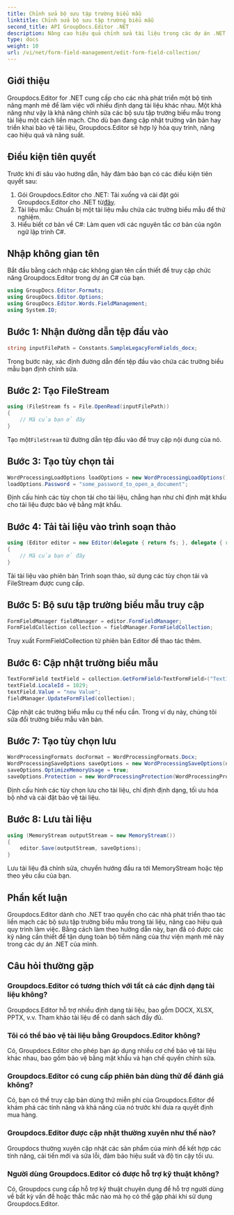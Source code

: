 ```yaml
---
title: Chỉnh sửa bộ sưu tập trường biểu mẫu
linktitle: Chỉnh sửa bộ sưu tập trường biểu mẫu
second_title: API GroupDocs.Editor .NET
description: Nâng cao hiệu quả chỉnh sửa tài liệu trong các dự án .NET với Groupdocs.Editor. Sửa đổi bộ sưu tập trường biểu mẫu một cách liền mạch.
type: docs
weight: 10
url: /vi/net/form-field-management/edit-form-field-collection/
---
```

## Giới thiệu
Groupdocs.Editor for .NET cung cấp cho các nhà phát triển một bộ tính năng mạnh mẽ để làm việc với nhiều định dạng tài liệu khác nhau. Một khả năng như vậy là khả năng chỉnh sửa các bộ sưu tập trường biểu mẫu trong tài liệu một cách liền mạch. Cho dù bạn đang cập nhật trường văn bản hay triển khai bảo vệ tài liệu, Groupdocs.Editor sẽ hợp lý hóa quy trình, nâng cao hiệu quả và năng suất.
## Điều kiện tiên quyết
Trước khi đi sâu vào hướng dẫn, hãy đảm bảo bạn có các điều kiện tiên quyết sau:
1.  Gói Groupdocs.Editor cho .NET: Tải xuống và cài đặt gói Groupdocs.Editor cho .NET từ[đây](https://releases.groupdocs.com/editor/net/).
2. Tài liệu mẫu: Chuẩn bị một tài liệu mẫu chứa các trường biểu mẫu để thử nghiệm.
3. Hiểu biết cơ bản về C#: Làm quen với các nguyên tắc cơ bản của ngôn ngữ lập trình C#.

## Nhập không gian tên
Bắt đầu bằng cách nhập các không gian tên cần thiết để truy cập chức năng Groupdocs.Editor trong dự án C# của bạn.
```csharp
using GroupDocs.Editor.Formats;
using GroupDocs.Editor.Options;
using GroupDocs.Editor.Words.FieldManagement;
using System.IO;
```
## Bước 1: Nhận đường dẫn tệp đầu vào
```csharp
string inputFilePath = Constants.SampleLegacyFormFields_docx;
```
Trong bước này, xác định đường dẫn đến tệp đầu vào chứa các trường biểu mẫu bạn định chỉnh sửa.
## Bước 2: Tạo FileStream
```csharp
using (FileStream fs = File.OpenRead(inputFilePath))
{
    // Mã của bạn ở đây
}
```
 Tạo một`FileStream` từ đường dẫn tệp đầu vào để truy cập nội dung của nó.
## Bước 3: Tạo tùy chọn tải
```csharp
WordProcessingLoadOptions loadOptions = new WordProcessingLoadOptions();
loadOptions.Password = "some_password_to_open_a_document";
```
Định cấu hình các tùy chọn tải cho tài liệu, chẳng hạn như chỉ định mật khẩu cho tài liệu được bảo vệ bằng mật khẩu.
## Bước 4: Tải tài liệu vào trình soạn thảo
```csharp
using (Editor editor = new Editor(delegate { return fs; }, delegate { return loadOptions; }))
{
    // Mã của bạn ở đây
}
```
Tải tài liệu vào phiên bản Trình soạn thảo, sử dụng các tùy chọn tải và FileStream được cung cấp.
## Bước 5: Bộ sưu tập trường biểu mẫu truy cập
```csharp
FormFieldManager fieldManager = editor.FormFieldManager;
FormFieldCollection collection = fieldManager.FormFieldCollection;
```
Truy xuất FormFieldCollection từ phiên bản Editor để thao tác thêm.
## Bước 6: Cập nhật trường biểu mẫu
```csharp
TextFormField textField = collection.GetFormField<TextFormField>("Text1");
textField.LocaleId = 1029;
textField.Value = "new Value";
fieldManager.UpdateFormFiled(collection);
```
Cập nhật các trường biểu mẫu cụ thể nếu cần. Trong ví dụ này, chúng tôi sửa đổi trường biểu mẫu văn bản.
## Bước 7: Tạo tùy chọn lưu
```csharp
WordProcessingFormats docFormat = WordProcessingFormats.Docx;
WordProcessingSaveOptions saveOptions = new WordProcessingSaveOptions(docFormat);
saveOptions.OptimizeMemoryUsage = true;
saveOptions.Protection = new WordProcessingProtection(WordProcessingProtectionType.AllowOnlyFormFields, "write_password");
```
Định cấu hình các tùy chọn lưu cho tài liệu, chỉ định định dạng, tối ưu hóa bộ nhớ và cài đặt bảo vệ tài liệu.
## Bước 8: Lưu tài liệu
```csharp
using (MemoryStream outputStream = new MemoryStream())
{
    editor.Save(outputStream, saveOptions);
}
```
Lưu tài liệu đã chỉnh sửa, chuyển hướng đầu ra tới MemoryStream hoặc tệp theo yêu cầu của bạn.

## Phần kết luận
Groupdocs.Editor dành cho .NET trao quyền cho các nhà phát triển thao tác liền mạch các bộ sưu tập trường biểu mẫu trong tài liệu, nâng cao hiệu quả quy trình làm việc. Bằng cách làm theo hướng dẫn này, bạn đã có được các kỹ năng cần thiết để tận dụng toàn bộ tiềm năng của thư viện mạnh mẽ này trong các dự án .NET của mình.

## Câu hỏi thường gặp
### Groupdocs.Editor có tương thích với tất cả các định dạng tài liệu không?
Groupdocs.Editor hỗ trợ nhiều định dạng tài liệu, bao gồm DOCX, XLSX, PPTX, v.v. Tham khảo tài liệu để có danh sách đầy đủ.
### Tôi có thể bảo vệ tài liệu bằng Groupdocs.Editor không?
Có, Groupdocs.Editor cho phép bạn áp dụng nhiều cơ chế bảo vệ tài liệu khác nhau, bao gồm bảo vệ bằng mật khẩu và hạn chế quyền chỉnh sửa.
### Groupdocs.Editor có cung cấp phiên bản dùng thử để đánh giá không?
Có, bạn có thể truy cập bản dùng thử miễn phí của Groupdocs.Editor để khám phá các tính năng và khả năng của nó trước khi đưa ra quyết định mua hàng.
### Groupdocs.Editor được cập nhật thường xuyên như thế nào?
Groupdocs thường xuyên cập nhật các sản phẩm của mình để kết hợp các tính năng, cải tiến mới và sửa lỗi, đảm bảo hiệu suất và độ tin cậy tối ưu.
### Người dùng Groupdocs.Editor có được hỗ trợ kỹ thuật không?
Có, Groupdocs cung cấp hỗ trợ kỹ thuật chuyên dụng để hỗ trợ người dùng về bất kỳ vấn đề hoặc thắc mắc nào mà họ có thể gặp phải khi sử dụng Groupdocs.Editor.